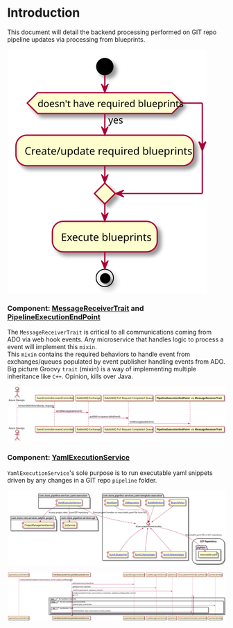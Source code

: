 # Introduction

This document will detail the backend processing performed on GIT repo pipeline updates 
via processing from blueprints.

![Main Activities](Pipeline_main_activities.svg)

<div hidden>
```{r, include=FALSE}
@startuml Pipeline_main_activities.svg
start
if (doesn't have required blueprints) then (yes)
  :Create/update required blueprints;
endif
:Execute blueprints;

stop
@enduml
```
</div>

Significant processing may occur on the server due to updates to various repos from 
blueprint executions.

### Processing Pipeline Changes

![Process pipeline changes](Processing_pipeline_changes.svg)

<div hidden>
```{r, include=FALSE}
@startuml Processing_pipeline_changes.svg
actor DE as "Devops Engineer"
storage GR as "Changing GIT Repository"
storage GR2 as "Updating GIT Repository"
DE --> GR: Pull Request

package com.zions.vsts.services.rmq.mixins {
    interface MessageReceiverTrait
}

package com.zions.pipeline.services.execution.endpoint {
  component PEEP as "PipelineExecutionEndPoint"
  PEEP -[dotted]up-> MessageReceiverTrait: Implements
}
GR --> MessageReceiverTrait: ADO sends `pull request complete` event

package com.zions.pipeline.services.git {
    component GS as "GitService"
}
package com.zions.vsts.services.code {
    component CMS as "CodeManagementService"
}
PEEP -do-> CMS: Determine GIT pipeline changes for executable yaml

package com.zions.pipeline.services.yaml.execution {
    component YES as "YamlExecutionService"
}
PEEP -do-> YES: Execute any executable yaml
PEEP -do-> GS: Manage git repo changes
YES -do-> GR2: Make changes
GS -do-> GR2: Ensure ADO repo is up to date
@enduml

```
</div>

### Component: [MessageReceiverTrait](https://dev.azure.com/zionseto/DTS/_git/zions-service-framework?path=%2Fzions-vsts-microservice%2Fsrc%2Fmain%2Fgroovy%2Fcom%2Fzions%2Fvsts%2Fservices%2Frmq%2Fmixins%2FMessageReceiverTrait.groovy) and [PipelineExecutionEndPoint](https://dev.azure.com/zionseto/DTS/_git/zions-service-framework?path=%2Fzions-pipeline-execution-microservice%2Fsrc%2Fmain%2Fgroovy%2Fcom%2Fzions%2Fpipeline%2Fservices%2Fexecution%2Fendpoint%2FPipelineExecutionEndPoint.groovy)

The `MessageReceiverTrait` is critical to all communications coming from ADO via web hook events. 
 Any microservice that handles logic to process a event will implement this `mixin`.  
 This `mixin` contains the required behaviors to handle event from exchanges/queues populated 
 by event publisher handling events from ADO.  Big picture Groovy `trait` (mixin) is a way of implementing 
 multiple inheritance like `C++`.  Opinion, kills over Java.

![Web hook sequence](Webhook_sequence.svg)

<div hidden>
```{r, include=FALSE}
@startuml Webhook_sequence.svg
actor ADO as "Azure Devops"
participant EC as "EventController:eventController"
ADO -> EC: forwardADOEvent(body, request)

participant RMQE as "RabbitMQ Exchange"
EC -> RMQE: sendMessage(adoEvent)

participant RMQQ as "RabbitMQ Pull Request Completed Queue"
RMQE -> RMQQ: publish to queue (adoEvent)

participant PEEP as "<b>PipelineExecutionEndPoint</b> via <b>MessageReceiverTrait</b>"
RMQQ -> PEEP: onMessage(adoEvent)
@enduml
```
</div>

### Component: [CodeManagementService](https://dev.azure.com/zionseto/DTS/_git/zions-service-framework?path=%2Fzions-vsts-services%2Fsrc%2Fmain%2Fgroovy%2Fcom%2Fzions%2Fvsts%2Fservices%2Fcode%2FCodeManagementService.groovy)

When a pull request event is sent from ADO it contains data on commits. On pull requests 
this commit data will be used to determine changes made on repository.  If any pipeline 
executeble yaml is to be executed then it will be executed.  All executable yaml in `executables` 
folder will be executed on all pull requests.

![CodeManagementService sequence](CodeManagementService_sequence.svg)

<div hidden>
```{r, include=FALSE}
@startuml CodeManagementService_sequence.svg
participant PEEP as "PipelineExecutionEndPoint"
participant CMS as "<b>CodeManagementService</b>:codeManagmentService"
PEEP -> PEEP: getPipelineChangeLocations(): locations
activate PEEP
participant locations
PEEP -> CMS: getChanges(changesUrl) : changes
loop for (change in changes)
    PEEP -> change: getPath():path
    alt path contains pipeline path
        PEEP -> locations: add(path)
    end
end
deactivate PEEP
participant YES as "YamlExecutionService: yamlExecutionService"
PEEP -> YES: runExecutableYaml(repoUrl,name,locations, branch, project, pullRequestId)

@enduml
```
</div>

### Component: [YamlExecutionService](https://dev.azure.com/zionseto/DTS/_git/zions-service-framework?path=%2Fzions-pipeline-services%2Fsrc%2Fmain%2Fgroovy%2Fcom%2Fzions%2Fpipeline%2Fservices%2Fyaml%2Fexecution%2FYamlExecutionService.groovy)

`YamlExecutionService`'s sole purpose is to run executable yaml snippets driven by any 
changes in a GIT repo `pipeline` folder.  

![YamlExecutionService components](YamlExecutionService_components.svg)

![YamlExecutionService sequence](YamlExecutionService_sequence.svg)

<div hidden>
```{r, include=FALSE}
@startuml YamlExecutionService_components.svg
package "com.zions.pipeline.services.yaml.execution" {
  component YES as "[[https://dev.azure.com/zionseto/DTS/_git/zions-service-framework?path=%2Fzions-pipeline-services%2Fsrc%2Fmain%2Fgroovy%2Fcom%2Fzions%2Fpipeline%2Fservices%2Fyaml%2Fexecution%2FYamlExecutionService.groovy YamlExecutionService]]"
}
package "com.zions.vsts.services.admin.project" {
    component PMS as "ProjectManagementService"
}

package "com.zions.pipeline.services.git" {
    component GS as "GitService"
}
package "com.zions.pipeline.services.yaml.template.execution" {
  interface IExecutableYamlHandler
  component BP as "[[https://dev.azure.com/zionseto/DTS/_git/zions-service-framework?path=%2Fzions-pipeline-services%2Fsrc%2Fmain%2Fgroovy%2Fcom%2Fzions%2Fpipeline%2Fservices%2Fyaml%2Ftemplate%2Fexecution%2FBranchPolicy.groovy BranchPolicy]]"
  component BD as "[[https://dev.azure.com/zionseto/DTS/_git/zions-service-framework?path=%2Fzions-pipeline-services%2Fsrc%2Fmain%2Fgroovy%2Fcom%2Fzions%2Fpipeline%2Fservices%2Fyaml%2Ftemplate%2Fexecution%2FBuildDefinition.groovy BuildDefinition]]"
  component GR as "[[https://dev.azure.com/zionseto/DTS/_git/zions-service-framework?path=%2Fzions-pipeline-services%2Fsrc%2Fmain%2Fgroovy%2Fcom%2Fzions%2Fpipeline%2Fservices%2Fyaml%2Ftemplate%2Fexecution%2FGitRepository.groovy GitRepository]]"
  component RXLB as "[[https://dev.azure.com/zionseto/DTS/_git/zions-service-framework?path=%2Fzions-pipeline-services%2Fsrc%2Fmain%2Fgroovy%2Fcom%2Fzions%2Fpipeline%2Fservices%2Fyaml%2Ftemplate%2Fexecution%2FRunXLBlueprints.groovy RunXLBlueprints]]"
  component RXLDA as "[[https://dev.azure.com/zionseto/DTS/_git/zions-service-framework?path=%2Fzions-pipeline-services%2Fsrc%2Fmain%2Fgroovy%2Fcom%2Fzions%2Fpipeline%2Fservices%2Fyaml%2Ftemplate%2Fexecution%2FRunXLDeployApply.groovy RunXLDeployApply]]"
  component RXLRA as "[[https://dev.azure.com/zionseto/DTS/_git/zions-service-framework?path=%2Fzions-pipeline-services%2Fsrc%2Fmain%2Fgroovy%2Fcom%2Fzions%2Fpipeline%2Fservices%2Fyaml%2Ftemplate%2Fexecution%2FRunXLReleaseApply.groovy RunXLReleaseApply]]"
  component WI as "[[https://dev.azure.com/zionseto/DTS/_git/zions-service-framework?path=%2Fzions-pipeline-services%2Fsrc%2Fmain%2Fgroovy%2Fcom%2Fzions%2Fpipeline%2Fservices%2Fyaml%2Ftemplate%2Fexecution%2FWorkItem.groovy WorkItem]]"
  BP -do-> IExecutableYamlHandler
  BD --> IExecutableYamlHandler
  GR --> IExecutableYamlHandler
  RXLB -up-> IExecutableYamlHandler
  RXLDA -up-> IExecutableYamlHandler
  RXLRA -up-> IExecutableYamlHandler
  WI -do-> IExecutableYamlHandler
}
YES --> IExecutableYamlHandler : Execute yaml handler on executable yaml file from GIT.
storage "GIT Repository" {
  folder "pipeline" {
      file ey as "executable.yaml"
  }
}
YES -do-> PMS: Access project data
YES -do-> GS: Load GIT repository
IExecutableYamlHandler -do-> ey : Executable yaml file in GIT repository.

@enduml

@startuml YamlExecutionService_sequence.svg
participant PEEP as "pipelineExecutionEndPoint"
participant YES as "<b>YamlExecutionService:yamlExecutionService</b>"
participant PMS as "projectManagementService"
PEEP -> YES: runExecutableYaml(repoUrl,name,locations, branch, project, pullRequestId)
YES -> PMS: getProject(name): projectData

participant CMS as "codeManagementService"
YES -> CMS: getRepo(name): repoData

participant GS as "gitService"
YES -> GS: loadChanges(repoUrl, repoName, branch)

activate YES
YES -> YES: findExecutableYaml(repo, scanLocations, projectData, repoData, pullRequestId): exeYaml
loop for (yamldata in exeYaml)
    loop for (exe in yamldata.yaml.executables)
        activate "IExecutableYamlHandler:yamlHandler"
        YES -> yamlHandlerMap: get(exe.type): yamlHandler
        alt yamlHandler != null
            YES -> "IExecutableYamlHandler:yamlHandler": handleYaml(exe, repo, scanLocations, branch, project)
        end
        deactivate "IExecutableYamlHandler:yamlHandler"
    end
end
deactivate YES
@enduml
```
</div>


## Yaml Components (package: com.zions.pipeline.services.yaml.template.execution)


###  Component: [BranchPolicy](https://dev.azure.com/zionseto/DTS/_git/zions-service-framework?path=%2Fzions-pipeline-services%2Fsrc%2Fmain%2Fgroovy%2Fcom%2Fzions%2Fpipeline%2Fservices%2Fyaml%2Ftemplate%2Fexecution%2FBranchPolicy.groovy)

This component provides ability to interpret a yaml snippet of the form: 

```yaml
 - type: branchPolicy
   context: zionseto #optional
   project: ReleaseEngineering #optional
   repoName: arepo
   branchNames: master
   policyData:
     buildData:
       ciBuildName: arepo-ci
       ciBuildFile:  .pipeline/ado/build-ci.yml
     approvalData:
       minApprovers: 1
```

With this yaml this component will ensure the `master` branch within GIR repo, `arepo`, will use CI build with ADO pipeline yaml file **.pipeline/ado/build-ci.yaml*and have at least 1 approver.

* **type** - is the yaml handler to use.
* **context** - the ADO organization. Optional
* **project** - the ADO project with organization. Optional
* **repoName** - the GIT repository with ADO project.
* **branchNames** - the command delimited list of branch names to apply policy.
* **policyData** - yaml element that contains the policy to apply.
  - **buildData** - yaml element that specifies Continuous Integration validation build policy.
    * **ciBuildName** - the name of CI validation build.
    * **ciBuildFile** - the GIT repository file location with ADO pipeline yaml.
  - **approvalData** - the yaml element that will specify approver data.
    * **minApprovers** - the number of approvers.


### Component: [BuildDefinition](https://dev.azure.com/zionseto/DTS/_git/zions-service-framework?path=%2Fzions-pipeline-services%2Fsrc%2Fmain%2Fgroovy%2Fcom%2Fzions%2Fpipeline%2Fservices%2Fyaml%2Ftemplate%2Fexecution%2FBuildDefinition.groovy)

This component provides ability to interpret a yaml snippet of the form: 

```yaml
 - type: buildDefinition
   name: dev/test1-release
   context: eto-dev # Optional
   project: ALMOpsTest # Optional
   queue: 'On-Prem DR'
   repository: 
     name: ALMOpsTest
     defaultBranch: refs/heads/master # Optional
   variables: # Optional
   - name: Good_stuff7
     value: old
     allowOverride: true
```

This yaml will create a ADO build definition with pipeline by the name of `dev/test1-release` in project `ALMOpsTest` that will run on ADO 
pipeline queue `On-Prem DR`.  It will be associated with GIT repository `ALMOpsTest` with default branch being `refs/heads/master`.  It 
will also have a variable that can be used in build call `Good_stuff7`.

- **type** - is the yaml handler to use.
- **context** - the ADO organization. Optional
- **project** - the ADO project with organization. Optional
- **name** - the name/location of build definition.
- **queue** - the ADO queue.
- **repository** - yaml element to specify GIT repository related data.
    - **name** - GIT repository name.
    - **defaultBranch** - the default branch that will trigger build.
- **variables** - free form yaml to specifiy any variables to be used in build that may be override at build creation.

### Component: [GitRepository](https://dev.azure.com/zionseto/DTS/_git/zions-service-framework?path=%2Fzions-pipeline-services%2Fsrc%2Fmain%2Fgroovy%2Fcom%2Fzions%2Fpipeline%2Fservices%2Fyaml%2Ftemplate%2Fexecution%2FGitRepository.groovy)

This component provides ability to interpret a yaml snippet of the form: 

```yaml
 - type: gitRepository
   name: reponame 
   project: projectname # Optional
   branches:
   - name: feature/support
     baseName: master
```

This yaml will create/update a repo with ADO project by the name of `reponame`.  It will also create/update a branch by the name of `feature/support` base upon `head` state of `master` branch.

- **type** - is the yaml handler to use.
- **context** - the ADO organization. Optional
- **project** - the ADO project with organization. Optional
- **name** - the name of GIT repository.
- **branches** - yaml element to specify required set of branch for repository.
    - **branch** - name of branch to ensure.
    - **baseName** - name of base branch to create branch from.
    
### Component: [WorkItem](https://dev.azure.com/zionseto/DTS/_git/zions-service-framework?path=%2Fzions-pipeline-services%2Fsrc%2Fmain%2Fgroovy%2Fcom%2Fzions%2Fpipeline%2Fservices%2Fyaml%2Ftemplate%2Fexecution%2FWorkItem.groovy)

This component provides ability to interpret a yaml snippet of the form: 

```yaml
 - type: workItem
   title: More work to do
   wiType: Task
   description: 'If there is more work, do it.'
   areaPath: DTS/Release Engineering  # Optional
```

This yaml when executed will result in a work item in a task being created/updated with 
specified title, wi type, description and area path.

- **type** - is the yaml handler to use.
- **title** - summary or title of work item.
- **description** - details of work item.
- **wiType** - work item type: Task, User Story, Epic, etc.
- **areaPath** - area path defines an association to Team(s).

This enables the ability to have work items to association with COE GIT automation changes.

### Component: [RunXLBlueprints](https://dev.azure.com/zionseto/DTS/_git/zions-service-framework?path=%2Fzions-pipeline-services%2Fsrc%2Fmain%2Fgroovy%2Fcom%2Fzions%2Fpipeline%2Fservices%2Fyaml%2Ftemplate%2Fexecution%2FRunXLBlueprints.groovy)

- This component will provide ability to execute blueprints on repos that may dependent upon 
changes occuring in blueprint.  This will enable automation of updating output repos 
to changes in blueprints.
- It will also enable chaining a set of blueprints as part of a larger blueprint.
- These runXLBlueprint yaml elements can be templated as part of a parent blueprint.

It will interpret yaml in the following form:

```yaml
 - type: runXLBlueprints
   repoName: callit
   project: AgriculturalFinance
   blueprints:
   - name: windows-app
     repoName: bpRepo
     project: DTS
     answers: # Optional
       ans1: stuff
       ans2: stuff
```

When component executes against the yaml it will/can create multiple blueprints against 
a specific projects repo.  The above instance will execute `windows-app` blueprint from `bpRepo` 
in `DTS` project and place results into ADO project `AgriculturalFinance` GIT repository 
`callit`.

- **type** - name of yaml handler to execute.
- **repoName** - the name of the GIT repository that will updated with pipeline changes.
- **project** - the output project of blueprint updates.
- **blueprints** - yaml element to specify set of blueprints to execute.
    - **name** - the name of the blueprint to execute.
    - **repoName** - GIT repository that houses blueprint.
    - **project** - ADO project that houses blueprint.
    - **answers** - This as set of free form yaml that supplies the answers to a blueprint.  These can be templated as part of a composition of blueprints.

### Component: [RunXLDeployApply](https://dev.azure.com/zionseto/DTS/_git/zions-service-framework?path=%2Fzions-pipeline-services%2Fsrc%2Fmain%2Fgroovy%2Fcom%2Fzions%2Fpipeline%2Fservices%2Fyaml%2Ftemplate%2Fexecution%2FRunXLDeployApply.groovy)

This component is important for handling creating/updating the static aspects of XL 
Deploy, which is mostly Configuration, Infrustructure and Environment.

This component will interpret yaml in the following form:

```yaml
- type: runXLDeployApply
  yamlFile: .pipeline/xl-deploy.yaml
  vault:  # Optional yaml object to setup token replacement from vault
    engine: secret
    path: WebCMS # a path into Vault secret store that can be project specific.  
  values: # Optional for setting up XL CLI values.
  - name: test1
    value: ${xl.password}  # xl.password token to be replaced by Vault
  - name: test2
    value: avalue2
```

With the above yaml when executed with RunXLDeployApply handler we will get updates 
to XL Deploy from `.pipeline/xl-deploy.yaml` with passed values from `values` data.

- **type** - name of yaml handler to execute.
- **yamlFile** - file to pass to XL Deploy CLI to run for XL Deploy update.
- **vault** - Optional yaml object to setup token replacement from vault.
    - **engine** - name of Vault secret engine.
    - **path** - Vault secret path.
- **values** - free form name/value pairs to be passed as parameters to XL CLI.

### Component: [RunXLReleaseApply](https://dev.azure.com/zionseto/DTS/_git/zions-service-framework?path=%2Fzions-pipeline-services%2Fsrc%2Fmain%2Fgroovy%2Fcom%2Fzions%2Fpipeline%2Fservices%2Fyaml%2Ftemplate%2Fexecution%2FRunXLReleaseApply.groovy)

This will be mostly used to update/create plan templates within `XL Release`.

This component will interpret yaml in the following form:

```yaml
 - type: runXLReleaseApply
   yamlFile: .pipeline/xl-release.yaml
   vault:  # Optional yaml object to setup token replacement from Vault
     engine: secret
     path: WebCMS # a path into Vault secret store that can be project specific.  
   values: # Optional for setting up XL CLI values.
   - name: test1
     value: ${xl.password}  # xl.password token to be replaced by Vault
   - name: test2
     value: avalue2
```

With the above yaml when executed with RunXLReleaseApply handler we will get updates 
to XL Release from `.pipeline/xl-release.yaml` with passed values from `values` data.

- **type** - name of yaml handler to execute.
- **yamlFile** - file to pass to XL Release CLI to run for XL Release template updates.
- **vault** - Optional yaml object to setup token replacement from vault.
    - **engine** - name of Vault secret engine.
    - **path** - Vault secret path.
- **values** - free form name/value pairs to be passed as parameters to XL CLI.

 
